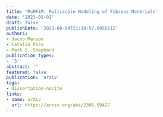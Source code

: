 ```yaml
---
title: 'MuMFiM: Multiscale Modeling of Fibrous Materials'
date: '2023-01-01'
draft: false
publishDate: '2023-08-04T21:18:57.895511Z'
authors:
- Jacob Merson
- Catalin Picu
- Mark S. Shephard
publication_types:
- '3'
abstract: ''
featured: false
publication: 'arXiv'
tags:
- dissertation-nocite
links:
- name: arXiv
  url: https://arxiv.org/abs/2306.09427
---
```

